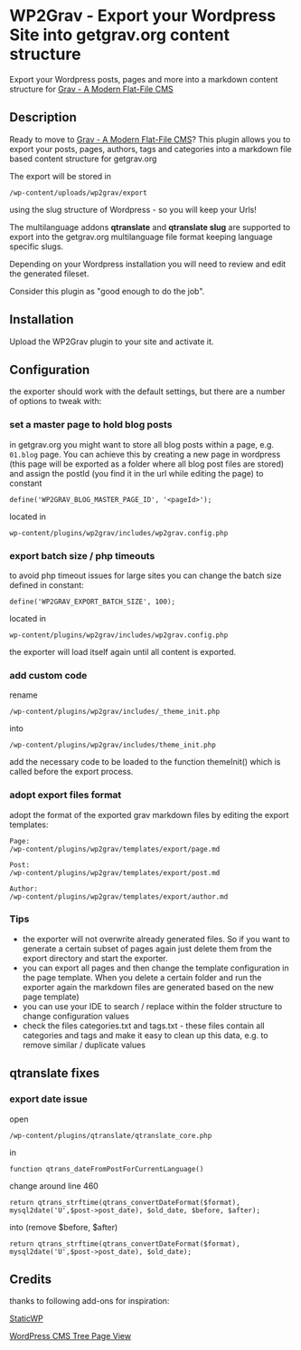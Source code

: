 # WP2Grav - Export your Wordpress Site into getgrav.org content structure

Export your Wordpress posts, pages and more into a markdown content structure for [Grav - A Modern Flat-File CMS](getgrav.org)

## Description

Ready to move to [Grav - A Modern Flat-File CMS](getgrav.org)? This plugin allows you to export your posts, pages, authors, tags and categories into a markdown file based content structure for getgrav.org

The export will be stored in 

	/wp-content/uploads/wp2grav/export
	
using the slug structure of Wordpress - so you will keep your Urls!

The multilanguage addons **qtranslate** and **qtranslate slug** are supported to export into the getgrav.org multilanguage file format keeping language specific slugs.

Depending on your Wordpress installation you will need to review and edit the generated fileset.

Consider this plugin as "good enough to do the job". 


## Installation

Upload the WP2Grav plugin to your site and activate it.


## Configuration

the exporter should work with the default settings, but there are a number of options to tweak with:

### set a master page to hold blog posts

in getgrav.org you might want to store all blog posts within a page, e.g.  `01.blog` page. 
You can achieve this by creating a new page in wordpress (this page will be exported as a folder where all blog post files are stored) and assign the postId (you find it in the url while editing the page) to constant
    
    define('WP2GRAV_BLOG_MASTER_PAGE_ID', '<pageId>');

located in 

    wp-content/plugins/wp2grav/includes/wp2grav.config.php


### export batch size / php timeouts

to avoid php timeout issues for large sites you can change the batch size defined in constant:

    define('WP2GRAV_EXPORT_BATCH_SIZE', 100);

located in 

    wp-content/plugins/wp2grav/includes/wp2grav.config.php

the exporter will load itself again until all content is exported.


### add custom code
rename

    /wp-content/plugins/wp2grav/includes/_theme_init.php
    
into

    /wp-content/plugins/wp2grav/includes/theme_init.php

add the necessary code to be loaded to the function themeInit() which is called before the export process.


### adopt export files format

adopt the format of the exported grav markdown files by editing the export templates:

    Page:
    /wp-content/plugins/wp2grav/templates/export/page.md

    Post:
    /wp-content/plugins/wp2grav/templates/export/post.md

    Author:
    /wp-content/plugins/wp2grav/templates/export/author.md



### Tips

- the exporter will not overwrite already generated files. So if you want to generate a certain subset of pages again just delete them from the export directory and start the exporter.
- you can export all pages and then change the template configuration in the page template. When you delete a certain folder and run the exporter again the markdown files are generated based on the new page template)
- you can use your IDE to search / replace within the folder structure to change configuration values
- check the files categories.txt and tags.txt - these files contain all categories and tags and make it easy to clean up this data, e.g. to remove similar / duplicate values


## qtranslate fixes

### export date issue

open

	/wp-content/plugins/qtranslate/qtranslate_core.php
 
in

	function qtrans_dateFromPostForCurrentLanguage()

change around line 460

	return qtrans_strftime(qtrans_convertDateFormat($format), mysql2date('U',$post->post_date), $old_date, $before, $after);

into (remove $before, $after)

	return qtrans_strftime(qtrans_convertDateFormat($format), mysql2date('U',$post->post_date), $old_date);


## Credits

thanks to following add-ons for inspiration:

[StaticWP](https://github.com/slogsdon/staticwp)

[WordPress CMS Tree Page View](http://wordpress.org/plugins/cms-tree-page-view/)